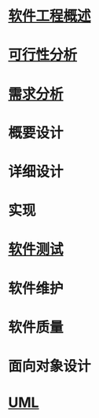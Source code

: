 # [软件工程概述]()

# [可行性分析]()

# [需求分析]()

# 概要设计

# 详细设计

# 实现

# [软件测试]()

# 软件维护

# 软件质量

# 面向对象设计

# [UML]()